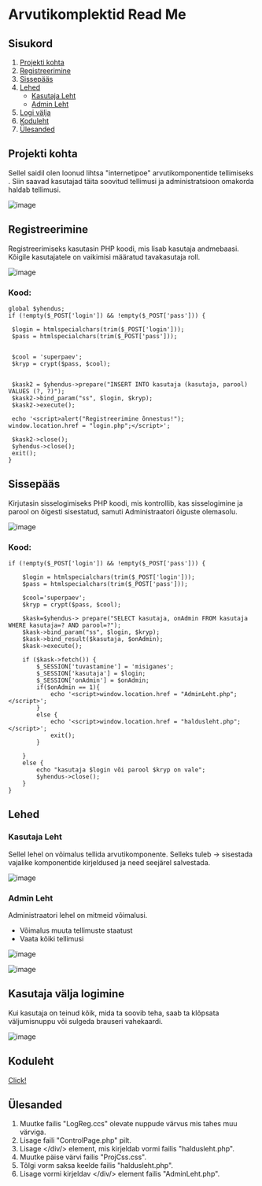 # Arvutikomplektid Read Me
## Sisukord
1. [Projekti kohta](https://github.com/EdvardDatser/TheFinalProj/tree/main#projekti-kohta)
2. [Registreerimine](https://github.com/EdvardDatser/TheFinalProj/tree/main#registreerimine)
3. [Sissepääs](https://github.com/EdvardDatser/TheFinalProj/tree/main#logi-sisse)
4. [Lehed](https://github.com/EdvardDatser/TheFinalProj/tree/main#lehed)
     * [Kasutaja Leht](https://github.com/EdvardDatser/TheFinalProj/tree/main#kasutaja-leht)
     * [Admin Leht](https://github.com/EdvardDatser/TheFinalProj/tree/main#kasutaja-leht)
5. [Logi välja](https://github.com/EdvardDatser/TheFinalProj/tree/main#kasutaja-välja-logimine)
6. [Koduleht](https://edvarddatser22.thkit.ee/Php/TheFinalProj/ControllPage.php)
7. [Ülesanded](https://github.com/EdvardDatser/TheFinalProj/edit/main/README.md#%C3%BClesanded)

## Projekti kohta

Sellel saidil olen loonud lihtsa "internetipoe" arvutikomponentide tellimiseks . Siin saavad kasutajad täita soovitud tellimusi ja administratsioon omakorda haldab tellimusi.

![image](https://github.com/EdvardDatser/TheFinalProj/assets/120181268/7a26896b-9fb1-421e-9a2f-c5a9cdb89c5e)

## Registreerimine

Registreerimiseks kasutasin PHP koodi, mis lisab kasutaja andmebaasi. Kõigile kasutajatele on vaikimisi määratud tavakasutaja roll.

![image](https://github.com/EdvardDatser/TheFinalProj/assets/120181268/555288b9-9c32-4e1c-9779-cc371b799560)

### Kood:
```
global $yhendus;
if (!empty($_POST['login']) && !empty($_POST['pass'])) {

 $login = htmlspecialchars(trim($_POST['login']));
 $pass = htmlspecialchars(trim($_POST['pass']));


 $cool = 'superpaev';
 $kryp = crypt($pass, $cool);


 $kask2 = $yhendus->prepare("INSERT INTO kasutaja (kasutaja, parool) VALUES (?, ?)");
 $kask2->bind_param("ss", $login, $kryp);
 $kask2->execute();
     
 echo '<script>alert("Registreerimine õnnestus!"); window.location.href = "login.php";</script>';

 $kask2->close();
 $yhendus->close();
 exit();
}
```

## Sissepääs

Kirjutasin sisselogimiseks PHP koodi, mis kontrollib, kas sisselogimine ja parool on õigesti sisestatud, samuti Administraatori õiguste olemasolu.

![image](https://github.com/EdvardDatser/TheFinalProj/assets/120181268/1fbc8f79-5265-4585-9e94-1a24ce74ef4c)

### Kood:
```
if (!empty($_POST['login']) && !empty($_POST['pass'])) {

    $login = htmlspecialchars(trim($_POST['login']));
    $pass = htmlspecialchars(trim($_POST['pass']));

    $cool='superpaev';
    $kryp = crypt($pass, $cool);

    $kask=$yhendus-> prepare("SELECT kasutaja, onAdmin FROM kasutaja WHERE kasutaja=? AND parool=?");
    $kask->bind_param("ss", $login, $kryp);
    $kask->bind_result($kasutaja, $onAdmin);
    $kask->execute();

    if ($kask->fetch()) {
        $_SESSION['tuvastamine'] = 'misiganes';
        $_SESSION['kasutaja'] = $login;
        $_SESSION['onAdmin'] = $onAdmin;
        if($onAdmin == 1){
            echo '<script>window.location.href = "AdminLeht.php";</script>';
        }
        else {
            echo '<script>window.location.href = "haldusleht.php";</script>';
            exit();
        }

    }
    else {
        echo "kasutaja $login või parool $kryp on vale";
        $yhendus->close();
    }
}
```
## Lehed

### Kasutaja Leht

Sellel lehel on võimalus tellida arvutikomponente. Selleks tuleb -> sisestada vajalike komponentide kirjeldused ja need seejärel salvestada.

![image](https://github.com/EdvardDatser/TheFinalProj/assets/120181268/aee114ab-e5c5-4f96-a44a-39d8c32bb449)


### Admin Leht

Administraatori lehel on mitmeid võimalusi.

* Võimalus muuta tellimuste staatust
* Vaata kõiki tellimusi


![image](https://github.com/EdvardDatser/TheFinalProj/assets/120181268/1963c563-6a60-4721-9775-c2cad29ef032)

![image](https://github.com/EdvardDatser/TheFinalProj/assets/120181268/807305f0-f36c-4c7d-8593-3fe62fa35587)

## Kasutaja välja logimine
Kui kasutaja on teinud kõik, mida ta soovib teha, saab ta klõpsata väljumisnuppu või sulgeda brauseri vahekaardi.

![image](https://github.com/EdvardDatser/TheFinalProj/assets/120181268/c0959790-5dab-4adb-b6c5-2ba092fc7d99)

## Koduleht

[Click!](https://edvarddatser22.thkit.ee/Php/TheFinalProj/ControllPage.php)

## Ülesanded

1. Muutke failis "LogReg.ccs" olevate nuppude värvus mis tahes muu värviga.
2. Lisage faili "ControlPage.php" pilt.
3. Lisage </div/> element, mis kirjeldab vormi failis "haldusleht.php".
4. Muutke päise värvi failis "ProjCss.css".
5. Tõlgi vorm saksa keelde failis "haldusleht.php".
6. Lisage vormi kirjeldav </div/> element failis "AdminLeht.php".




